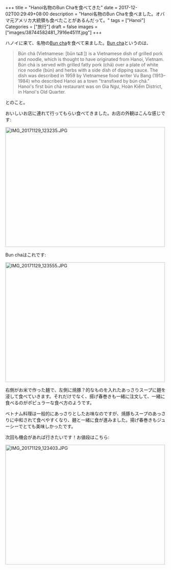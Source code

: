 +++
title = "Hanoi名物のBun Chaを食べてきた"
date = 2017-12-02T00:29:49+08:00
description = "Hanoi名物のBun Chaを食べました。オバマ元アメリカ大統領も食べたことがあるんだって。"
tags = ["Hanoi"]
Categories = ["旅行"]
draft = false
images = ["images/38744582481_7916e4511f.jpg"]
+++

ハノイに来て、名物の[Bun cha](https://en.wikipedia.org/wiki/Bun_cha)を食べて来ました。[Bun cha](https://en.wikipedia.org/wiki/Bun_cha)というのは、

> Bún chả (Vietnamese: [ɓǔn tɕa᷉ː]) is a Vietnamese dish of grilled pork and noodle, which is thought to have originated from Hanoi, Vietnam. Bún chả is served with grilled fatty pork (chả) over a plate of white rice noodle (bún) and herbs with a side dish of dipping sauce. The dish was described in 1959 by Vietnamese food writer Vu Bang (1913–1984) who described Hanoi as a town "transfixed by bún chả." Hanoi's first bún chả restaurant was on Gia Ngư, Hoàn Kiếm District, in Hanoi's Old Quarter.

とのこと。

おいしいお店に連れて行ってもらい食べてきました。お店の外観はこんな感じです:

<a href="https://www.flickr.com/photos/42332031@N02/23880243007/in/dateposted/" title="IMG_20171129_123235.JPG"><img src="https://farm5.staticflickr.com/4535/23880243007_d056ae162e.jpg" width="500" height="375" alt="IMG_20171129_123235.JPG"></a><script async src="//embedr.flickr.com/assets/client-code.js" charset="utf-8"></script>

Bun chaはこれです:

<a href="https://www.flickr.com/photos/42332031@N02/38744582481/in/dateposted/" title="IMG_20171129_123555.JPG"><img src="https://farm5.staticflickr.com/4560/38744582481_7916e4511f.jpg" width="500" height="375" alt="IMG_20171129_123555.JPG"></a><script async src="//embedr.flickr.com/assets/client-code.js" charset="utf-8"></script>

右側がお米で作った麺で、左側に焼豚？的なものを入れたあっさりスープに麺を浸して食べていきます。それだけでなく、揚げ春巻きも一緒に注文して、一緒に食べるのがポピュラーな食べ方のようです。

ベトナム料理は一般的にあっさりとしたお味なのですが、焼豚もスープのあっさりに中和されて食べやすくなり、麺と一緒に食が進みました。揚げ春巻きもジューシーでとても美味しかったです。

次回も機会があれば行きたいです！お値段はこちら:

<a href="https://www.flickr.com/photos/42332031@N02/37857553155/in/dateposted/" title="IMG_20171129_123403.JPG"><img src="https://farm5.staticflickr.com/4531/37857553155_c1bdccb0c7.jpg" width="500" height="375" alt="IMG_20171129_123403.JPG"></a><script async src="//embedr.flickr.com/assets/client-code.js" charset="utf-8"></script>

